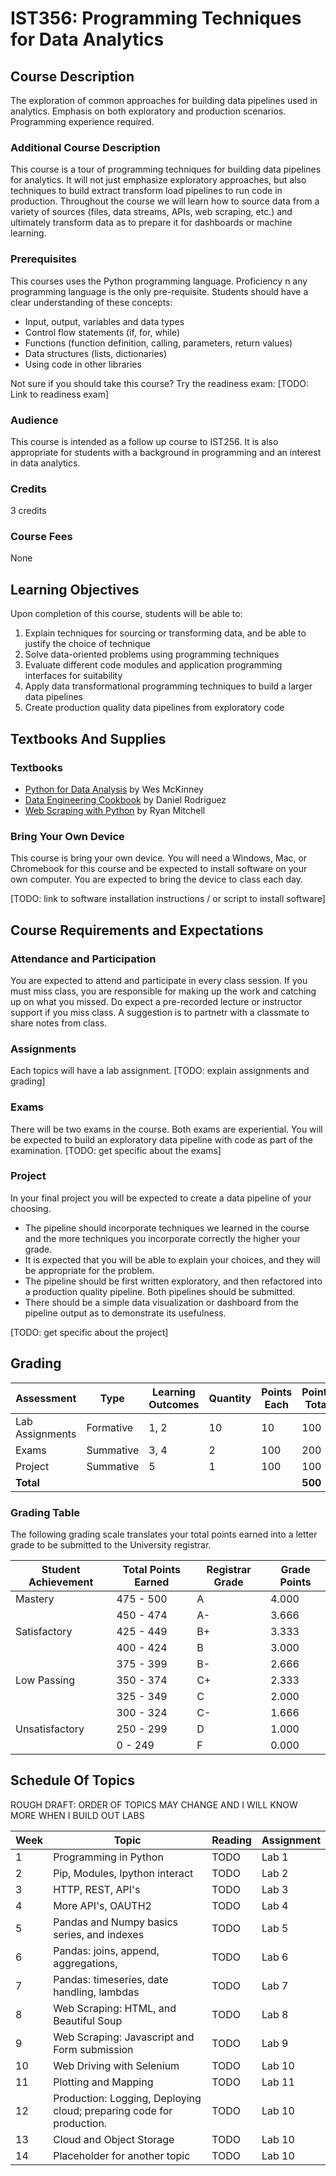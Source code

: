 # IST356: Programming Techniques for Data Analytics

## Course Description
The exploration of common approaches for building data pipelines used in analytics. Emphasis on both exploratory and production scenarios. Programming experience required.

### Additional Course Description

This course is a tour of programming techniques for building data pipelines for analytics. It will not just emphasize exploratory approaches, but also techniques to build extract transform load pipelines to run code in production. 
Throughout the course we will learn how to source data from a variety of sources (files, data streams, APIs, web scraping, etc.) and ultimately transform data as to prepare it for dashboards or machine learning. 

### Prerequisites

 This courses uses the Python programming language. Proficiency n any programming language is the only pre-requisite. Students should have a clear understanding of these concepts: 

 - Input, output, variables and data types
 - Control flow statements (if, for, while)
 - Functions (function definition, calling, parameters, return values)
 - Data structures (lists, dictionaries)
 - Using code in other libraries 

Not sure if you should take this course? Try the readiness exam: [TODO: Link to readiness exam]


### Audience

This course is intended as a follow up course to IST256. It is also appropriate for students with a background in programming and an interest in data analytics.

### Credits

3 credits

### Course Fees

None

## Learning Objectives

Upon completion of this course, students will be able to:

1. Explain techniques for sourcing or transforming data, and be able to justify the choice of technique
2. Solve data-oriented problems using programming techniques
3. Evaluate different code modules and application programming interfaces for suitability
4. Apply data transformational programming techniques to build a larger data pipelines
5. Create production quality data pipelines from exploratory code


## Textbooks And Supplies

### Textbooks

- [Python for Data Analysis](https://wesmckinney.com/book/) by Wes McKinney
- [Data Engineering Cookbook](https://cookbook.learndataengineering.com/) by Daniel Rodriguez
- [Web Scraping with Python](https://www.oreilly.com/library/view/web-scraping-with/9781491985564/) by Ryan Mitchell

### Bring Your Own Device

This course is bring your own device. You will need a Windows, Mac, or Chromebook for this course and be expected to install software on your own computer. You are expected to bring the device to class each day.

[TODO: link to software installation instructions / or script to install software]

## Course Requirements and Expectations

### Attendance and Participation

You are expected to attend and participate in every class session. If you must miss class, you are responsible for making up the work and catching up on what you missed. Do expect a pre-recorded lecture or instructor support if you miss class. A suggestion is to partnetr with a classmate to share notes from class.

### Assignments

Each topics will have a lab assignment. [TODO: explain assignments and grading]

### Exams

There will be two exams in the course. Both exams are experiential. You will be expected to build an exploratory data pipeline with code as part of the examination. 
[TODO: get specific about the exams]

### Project

In your final project you will be expected to create a data pipeline of your choosing. 

- The pipeline should incorporate techniques we learned in the course and the more techniques you incorporate correctly the higher your grade.
- It is expected that you will be able to explain your choices, and they will be appropriate for the problem.
- The pipeline should be first written exploratory, and then refactored into a production quality pipeline. Both pipelines should be submitted.
- There should be a simple data visualization or dashboard from the pipeline output as to demonstrate its usefulness.

[TODO: get specific about the project]


## Grading

| Assessment | Type | Learning Outcomes | Quantity | Points Each | Points Total |
|------------|------|-------------------|----------|-------------|--------------|
| Lab Assignments | Formative | 1, 2 | 10 | 10 | 100 |
| Exams | Summative | 3, 4 | 2 | 100 | 200 |
| Project | Summative | 5 | 1 | 100 | 100 |
| **Total** | | | | | **500** |

### Grading Table

The following grading scale translates your total points earned into a letter grade to be submitted to the University registrar.

| Student Achievement | Total Points Earned	| Registrar Grade |Grade Points |
|---------------------|---------------------|-----------------|-------------|
| Mastery | 475 - 500 | A | 4.000 |
| | 450 - 474 | A- | 3.666 |
| Satisfactory | 425 - 449 | B+ | 3.333 |
| | 400 - 424   | B | 3.000 |
| | 375 - 399  | B- | 2.666 |
| Low Passing  | 350 - 374 | C+ | 2.333 |
| | 325 - 349  | C | 2.000 |
| | 300 - 324  | C- | 1.666 |
| Unsatisfactory | 250 - 299  | D | 1.000 |
| | 0 - 249 | F | 0.000 |


## Schedule Of Topics

ROUGH DRAFT: ORDER OF TOPICS MAY CHANGE AND I WILL KNOW MORE WHEN I BUILD OUT LABS

| Week | Topic | Reading | Assignment |
|------|-------|---------|------------|
| 1 | Programming in Python | TODO | Lab 1 |
| 2 | Pip, Modules, Ipython interact | TODO | Lab 2 |
| 3 | HTTP, REST, API's| TODO | Lab 3 |
| 4 | More API's, OAUTH2 |TODO | Lab 4 |
| 5 | Pandas and Numpy basics series, and indexes| TODO | Lab 5 |
| 6 | Pandas: joins, append, aggregations,  |TODO | Lab 6 |
| 7 | Pandas: timeseries, date handling, lambdas  |TODO | Lab 7 |
| 8 | Web Scraping: HTML, and Beautiful Soup |TODO | Lab 8 |
| 9 | Web Scraping: Javascript and Form submission |TODO | Lab 9 |
| 10 | Web Driving with Selenium  |TODO | Lab 10 |
| 11 | Plotting and Mapping |TODO | Lab 11 |
| 12 | Production: Logging, Deploying cloud; preparing code for production. | TODO | Lab 10 |
| 13 | Cloud and Object Storage  |TODO | Lab 10 |
| 14 | Placeholder for another topic  |TODO | Lab 10 |


